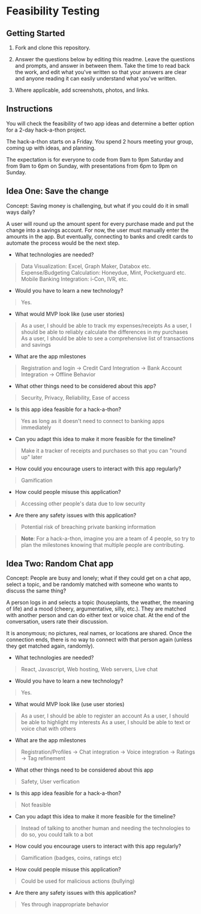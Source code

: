 # Feasibility Testing

## Getting Started

1. Fork and clone this repository.

1. Answer the questions below by editing this readme. Leave the questions and prompts, and answer in between them. Take the time to read back the work, and edit what you've written so that your answers are clear and anyone reading it can easily understand what you've written.

1. Where applicable, add screenshots, photos, and links.

## Instructions

You will check the feasibility of two app ideas and determine a better option for a 2-day hack-a-thon project.

The hack-a-thon starts on a Friday. You spend 2 hours meeting your group, coming up with ideas, and planning.

The expectation is for everyone to code from 9am to 9pm Saturday and from 9am to 6pm on Sunday, with presentations from 6pm to 9pm on Sunday.

## Idea One: Save the change

Concept: Saving money is challenging, but what if you could do it in small ways daily?

A user will round up the amount spent for every purchase made and put the change into a savings account. For now, the user must manually enter the amounts in the app. But eventually, connecting to banks and credit cards to automate the process would be the next step.

- What technologies are needed?

> Data Visualization: Excel, Graph Maker, Databox etc.
Expense/Budgeting Calculation: Honeydue, Mint, Pocketguard etc.
Mobile Banking Integration: i-Con, IVR, etc.

- Would you have to learn a new technology?

> Yes.

- What would MVP look like (use user stories)

> As a user, I should be able to track my expenses/receipts
As a user, I should be able to reliably calculate the differences in my purchases
As a user, I should be able to see a comprehensive list of transactions and savings

- What are the app milestones

> Registration and login -> Credit Card Integration -> Bank Account Integration -> Offline Behavior

- What other things need to be considered about this app?

> Security, Privacy, Reliability, Ease of access

- Is this app idea feasible for a hack-a-thon?

> Yes as long as it doesn't need to connect to banking apps immediately

- Can you adapt this idea to make it more feasible for the timeline?

> Make it a tracker of receipts and purchases so that you can "round up" later

- How could you encourage users to interact with this app regularly?

> Gamification

- How could people misuse this application?

> Accessing other people's data due to low security

- Are there any safety issues with this application?

> Potential risk of breaching private banking information

> **Note**: For a hack-a-thon, imagine you are a team of 4 people, so try to plan the milestones knowing that multiple people are contributing.

## Idea Two: Random Chat app

Concept: People are busy and lonely; what if they could get on a chat app, select a topic, and be randomly matched with someone who wants to discuss the same thing?

A person logs in and selects a topic (houseplants, the weather, the meaning of life) and a mood (cheery, argumentative, silly, etc.). They are matched with another person and can do either text or voice chat. At the end of the conversation, users rate their discussion.

It is anonymous; no pictures, real names, or locations are shared. Once the connection ends, there is no way to connect with that person again (unless they get matched again, randomly).

- What technologies are needed?

> React, Javascript, Web hosting, Web servers, Live chat

- Would you have to learn a new technology?

> Yes.

- What would MVP look like (use user stories)

> As a user, I should be able to register an account
As a user, I should be able to highlight my interests
As a user, I should be able to text or voice chat with others

- What are the app milestones

> Registration/Profiles -> Chat integration -> Voice integration -> Ratings -> Tag refinement

- What other things need to be considered about this app

> Safety, User verfication

- Is this app idea feasible for a hack-a-thon?

> Not feasible

- Can you adapt this idea to make it more feasible for the timeline?

> Instead of talking to another human and needing the technologies to do so, you could talk to a bot

- How could you encourage users to interact with this app regularly?

> Gamification (badges, coins, ratings etc)

- How could people misuse this application?

> Could be used for malicious actions (bullying)

- Are there any safety issues with this application?

> Yes through inappropriate behavior
